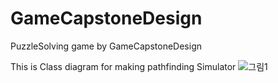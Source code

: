 # GameCapstoneDesign
 PuzzleSolving game by GameCapstoneDesign

 This is Class diagram for making pathfinding Simulator
![그림1](https://github.com/user-attachments/assets/9ded940b-65b6-455e-a60d-6cc3ef96c83b)
